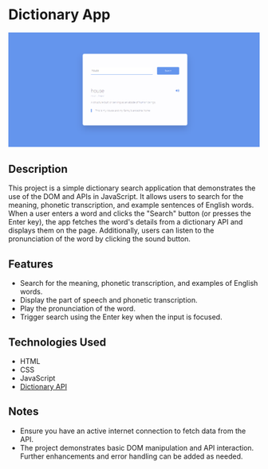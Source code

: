 # Dictionary App

![App Interface](images/app-interface.png)

## Description

This project is a simple dictionary search application that demonstrates the use of the DOM and APIs in JavaScript. It allows users to search for the meaning, phonetic transcription, and example sentences of English words. When a user enters a word and clicks the "Search" button (or presses the Enter key), the app fetches the word's details from a dictionary API and displays them on the page. Additionally, users can listen to the pronunciation of the word by clicking the sound button.

## Features

- Search for the meaning, phonetic transcription, and examples of English words.
- Display the part of speech and phonetic transcription.
- Play the pronunciation of the word.
- Trigger search using the Enter key when the input is focused.

## Technologies Used

- HTML
- CSS
- JavaScript
- [Dictionary API](https://dictionaryapi.dev/)

## Notes

- Ensure you have an active internet connection to fetch data from the API.
- The project demonstrates basic DOM manipulation and API interaction. Further enhancements and error handling can be added as needed.

